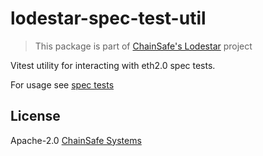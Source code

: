 # lodestar-spec-test-util

> This package is part of [ChainSafe's Lodestar](https://lodestar.chainsafe.io) project

Vitest utility for interacting with eth2.0 spec tests.

For usage see [spec tests]("https://github.com/ChainSafe/lodestar/tree/unstable/packages/beacon-node/test/spec")

## License

Apache-2.0 [ChainSafe Systems](https://chainsafe.io)
